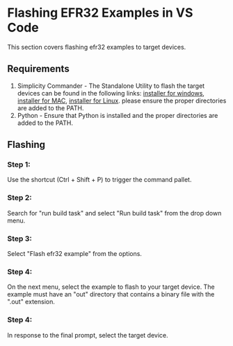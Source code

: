 # Flashing EFR32 Examples in VS Code

This section covers flashing efr32 examples to target devices.

## Requirements

1. Simplicity Commander - The Standalone Utility to flash the target devices can
   be found in the following links:
   [installer for windows](https://www.silabs.com/documents/public/software/SimplicityCommander-Windows.zip),
   [installer for MAC](https://www.silabs.com/documents/public/software/SimplicityCommander-Mac.zip),
   [installer for Linux](https://www.silabs.com/documents/public/software/SimplicityCommander-Linux.zip).
   please ensure the proper directories are added to the PATH.
2. Python - Ensure that Python is installed and the proper directories are
   added to the PATH.

## Flashing


### Step 1:

Use the shortcut (Ctrl + Shift + P) to trigger the command pallet.

### Step 2:

Search for "run build task" and select "Run build task" from the drop
down menu.

### Step 3:

Select "Flash efr32 example" from the options.

### Step 4:

On the next menu, select the example to flash to your
target device. The example must have an "out" directory that contains a
binary file with the ".out" extension.

### Step 4:

In response to the final prompt, select the target device.
